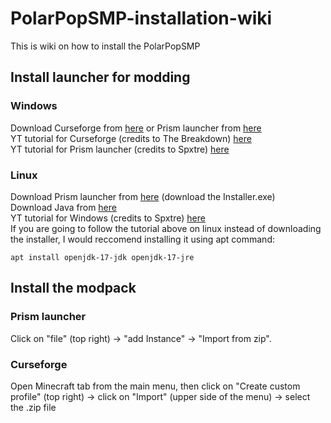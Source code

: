 # PolarPopSMP-installation-wiki
This is wiki on how to install the PolarPopSMP<br>

## Install launcher for modding

### Windows
Download Curseforge from [here](https://www.curseforge.com/download/app) or Prism launcher from [here](https://prismlauncher.org/download/)<br>
YT tutorial for Curseforge (credits to The Breakdown) [here](https://www.youtube.com/watch?v=HxVQOZXOxQ8&t=50s)<br>
YT tutorial for Prism launcher (credits to Spxtre) [here](https://www.youtube.com/watch?v=jMi3UA62KPw&t=63s)<br>

### Linux
Download Prism launcher from [here](https://prismlauncher.org/download/) (download the Installer.exe)<br>
Download Java from [here](https://adoptium.net/en-GB/)<br>
YT tutorial for Windows (credits to Spxtre) [here](https://www.youtube.com/watch?v=jMi3UA62KPw&t=63s)<br>
If you are going to follow the tutorial above on linux instead of downloading the installer, I would reccomend installing it using apt command:<br>
```
apt install openjdk-17-jdk openjdk-17-jre
```

## Install the modpack

### Prism launcher
Click on "file" (top right) -> "add Instance" -> "Import from zip".<br>

### Curseforge
Open Minecraft tab from the main menu, then click on "Create custom profile" (top right) ->  click on "Import" (upper side of the menu) -> select the .zip file<br>
